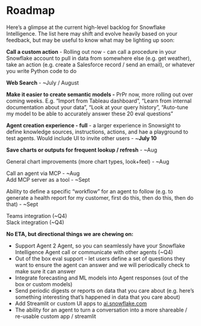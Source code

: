 # Roadmap

Here’s a glimpse at the current high-level backlog for Snowflake Intelligence. The list here may shift and evolve heavily based on your feedback, but may be useful to know what may be lighting up soon:

**Call a custom action** \- Rolling out now \- can call a procedure in your Snowflake account to pull in data from somewhere else (e.g. get weather), take an action (e.g. create a Salesforce record / send an email), or whatever you write Python code to do

**Web Search** \- \~July / August

**Make it easier to create semantic models \-** PrPr now, more rolling out over coming weeks. E.g. “Import from Tableau dashboard”, “Learn from internal documentation about your data”, “Look at your query history”, “Auto-tune my model to be able to accurately answer these 20 eval questions”

**Agent creation experience \- full** \- a larger experience in Snowsight to define knowledge sources, instructions, actions, and hae a playground to test agents. Would include UI to invite other users \- \~**July 10**

**Save charts or outputs for frequent lookup / refresh** \- \~Aug

General chart improvements (more chart types, look+feel) \- \~Aug

Call an agent via MCP \- \~Aug  
Add MCP server as a tool \- \~Sept

Ability to define a specific “workflow” for an agent to follow (e.g. to generate a health report for my customer, first do this, then do this, then do that) \- \~Sept

Teams integration (\~Q4)  
Slack integration (\~Q4)

**No ETA, but directional things we are chewing on:**

- Support Agent 2 Agent, so you can seamlessly have your Snowflake Intelligence Agent call or communicate with other agents (\~Q4)  
- Out of the box eval support \- let users define a set of questions they want to ensure the agent can answer and we will periodically check to make sure it can answer  
- Integrate forecasting and ML models into Agent responses (out of the box or custom models)  
- Send periodic digests or reports on data that you care about (e.g. here’s something interesting that’s happened in data that you care about)  
- Add Streamlit or custom UI apps to [ai.snowflake.com](http://ai.snowflake.com)  
- The ability for an agent to turn a conversation into a more shareable / re-usable custom app / streamlit